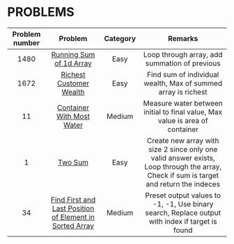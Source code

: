 # PROBLEMS

| Problem number | Problem | Category | Remarks |
|:-----:|:-----:|:-----:|:----:|
|1480|[Running Sum of 1d Array](./RunningSumOf1dArray.java)|Easy|Loop through array, add summation of previous|
|1672|[Richest Customer Wealth](./RichestCustomerWealth.java)|Easy|Find sum of individual wealth, Max of summed array is richest|
|11|[Container With Most Water](./ContainerWithMostWater.java)|Medium|Measure water between initial to final value, Max value is area of container|
|1|[Two Sum](./TwoSum.java)|Easy|Create new array with size 2 since only one valid answer exists, Loop through the array, Check if sum is target and return the indeces|
|34|[Find First and Last Position of Element in Sorted Array](./FindFirstAndLastPositionOfElementInSortedArray.java)|Medium|Preset output values to -1, -1, Use binary search, Replace output with index if target is found| 
